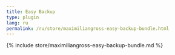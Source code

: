 ```yaml
---
title: Easy Backup
type: plugin
lang: ru
permalink: /ru/store/maximiliangross-easy-backup-bundle.html
---
```


{% include store/maximiliangross-easy-backup-bundle.md %}
